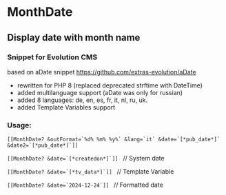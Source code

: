 # MonthDate
## Display date with month name
### Snippet for Evolution CMS
based on aDate snippet https://github.com/extras-evolution/aDate 

- rewritten  for PHP 8 (replaced deprecated strftime with DateTime)
- added multilanguage support (aDate was only for russian)
- added 8 languages: de, en, es, fr, it, nl, ru, uk. 
- added Template Variables support

### Usage:

``` [[MonthDate? &outFormat=`%d% %m% %y%` &lang=`it` &date=`[*pub_date*]` &date2=`[*pub_date*]`]]  ```

``` [[MonthDate? &date=`[*createdon*]`]]  ```  // System date

``` [[MonthDate? &date=`[*tv_data*]`]]  ```    // Template Variable

``` [[MonthDate? &date=`2024-12-24`]]  ```     // Formatted date
